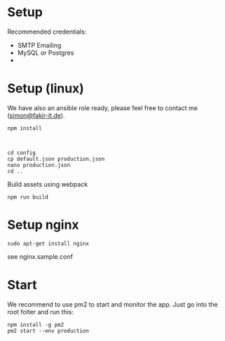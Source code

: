 # Setup

Recommended credentials:

 - SMTP Emailing
 - MySQL or Postgres
 - 



   
   
# Setup (linux)

We have also an ansible role ready, please feel free to contact me (simon@fakir-it.de).

    npm install 
  
  
     
    cd config 
    cp default.json production.json 
    nano production.json
    cd ..
    

Build assets using webpack

    npm run build 
    
    
# Setup nginx

    sudo apt-get install nginx
    
see nginx.sample.conf
    
# Start 

We recommend to use pm2 to start and monitor the app. Just go into the root folter and run this:


    npm install -g pm2
    pm2 start --env production

